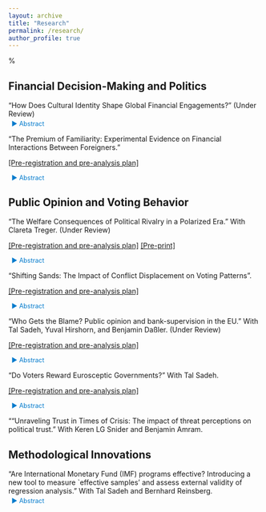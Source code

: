 ```yaml
---
layout: archive
title: "Research"
permalink: /research/
author_profile: true
---
```


<style>
  .project {
    margin-bottom: 1em;
  }
  .project-title {
    font-weight: normal;
    margin-bottom: 0.25em; 
  }
  .project-links {
  margin-bottom: 0.25em; 
  }
  .toggle-abstract {
  display: inline-block;
  cursor: pointer;
  color: #007acc;
  font-size: 0.9em;
  margin-left: 0.5em; /* Add a small gap from the links */
  text-decoration: none;
  }
  .abstract {
    display: none; /* Ensures abstracts are hidden by default */
    margin-top: 0.5em;
    color: #555;
    font-size: 0.9em;
  }
</style>

%<style> details { float:left; cursor: pointer; &:hover { color: #fff; background-color: #b21619 !important; } } details > summary { display: inline-block; margin-bottom: 0.25em; padding: 0.125em 0.25em; color: #b21619; text-align: center; text-decoration: none !important; border: 1px solid; border-color: #b21619; border-radius: 4px; cursor: pointer; } details > summary::-webkit-details-marker { display: none; float:left; } details > p { margin-bottom: 0.25em; padding: 0.125em 0.25em; box-shadow: 1px 1px 2px #bbbbbb; } </style>

Financial Decision-Making and Politics
---
<div class="project">
  <p class="project-title">“How Does Cultural Identity Shape Global Financial Engagements?” (Under Review)</p>
  <a class="toggle-abstract">▶ Abstract</a>
  <div class="abstract">
    <p>IPE scholars often view financial liberalization as a uniform process, assuming that once a country opens its financial sector, it does so broadly and equally for all foreign partners, both in theory and practice. However, this perspective overlooks a crucial reality: financial openness is far more selective. What drives this selectivity? I argue that cultural identity factors—specifically cultural distance and internal diversity—play a key role in shaping financial relationships between countries. Using country-level panel data, I present empirical evidence showing that cultural distance acts as a barrier to deeper financial integration, while internal cultural diversity is linked to more open financial policies. This research challenges the notion that financial liberalization follows a ‘one-size-fits-all’ model, offering a new perspective on the selective nature of global financial engagement. The findings help explain why some international financial partnerships flourish while others falter, despite formal cooperation. Recognizing this selectivity encourages more realistic expectations about financial openness and promotes the development of cooperation frameworks that better reflect the complexities of global economic relationships.</p>
  </div>
</div>

<div class="project">
  <p class="project-title">“The Premium of Familiarity: Experimental Evidence on Financial Interactions Between Foreigners.”</p>
  <p>
    <a href="https://osf.io/ep36v" target="_blank">[Pre-registration and pre-analysis plan]</a>
  </p>
  <a class="toggle-abstract">▶ Abstract</a>
  <div class="abstract">
    <p>What drives individuals to engage financially with certain foreign entities while avoiding others? This paper examines the role of cultural identity in financial decision-making on a global scale, with cues of cultural similarity or difference triggering cognitive biases toward in-group favoritism. Through a pre-registered behavioral experiment with a nationally representative U.S. sample, I investigate how cultural proximity and diversity affect individuals' willingness to engage financially with foreign entities across varying degrees of perceived ‘out-group’ status—and how these interactions influence preferences regarding foreign economic presence in the local market. Findings reveal that in-group favoritism strongly shapes financial behavior and attitudes, leading to biases that can undermine democratic values, social cohesion, and human capital. By uncovering the roots of cooperation—and barriers to it—this study sheds light on essential dynamics that affect both domestic society and international relations.</p>
  </div>
</div>

Public Opinion and Voting Behavior
---
<div class="project">
  <p class="project-title">“The Welfare Consequences of Political Rivalry in a Polarized Era.” With Clareta Treger. (Under Review)</p>
  <p>
    <a href="https://osf.io/7bgzm/" target="_blank">[Pre-registration and pre-analysis plan]</a>
    <a href="https://osf.io/preprints/osf/upqs8/" target="_blank">[Pre-print]</a>
  </p>
  <a class="toggle-abstract">▶ Abstract</a>
  <div class="abstract">
    <p>Could political rivalry in a setting of high affective polarization manifest in a willingness to curtail social rights from political opponents? This study explores whether political rivalry in a polarized era biases perceptions of welfare deservingness, typically guided by political ideology and the degree to which welfare recipients are motivated to seek employment. Using the Israeli 2023 judicial reform crisis as a case study, we conducted a pre-registered experiment, manipulating the motivation and implicit political affiliations of hypothetical welfare recipients. We find that while motivated recipients are generally seen as more deserving, political biases significantly distort these evaluations. Out-group recipients are viewed as less deserving than in-group members. Additionally, absent political cues, motivation bears a higher reward for recipients as compared to both in- and out-group motivated recipients. The study reveals the societal risks of escalating political divisions, including the denial of social rights of political out-group members.</p>
  </div>
</div>

<div class="project">
  <p class="project-title">“Shifting Sands: The Impact of Conflict Displacement on Voting Patterns”.</p>
  <p>
    <a href="https://osf.io/6sknz" target="_blank">[Pre-registration and pre-analysis plan]</a>
  </p>
  <a class="toggle-abstract">▶ Abstract</a>
  <div class="abstract">
    <p>Does exposure to conflict displacement amplify support for far-right parties? This study investigates the political impact of October the Seventh, focusing on conflict-induced displacement. Utilizing a pre-registered survey and Regression Discontinuity Design (RDD) analysis, I examine a natural experiment in Israel, where government-ordered evacuations due to military conflicts offer a unique opportunity to assess the causal effects of displacement on political outcomes. By analyzing changes in retrospective and prospective voting, as well as in political ideology, this research provides robust evidence on how security-driven displacement influences support for far-right parties. It addresses gaps in theories of democratic governance and retrospective voting by highlighting the role of security threats and displacement in shaping populist movements. The findings offer valuable insights for policymakers to address the concerns driving support for far-right parties and promote a more stable political discourse.</p>
  </div>
</div>

<div class="project">
  <p class="project-title">“Who Gets the Blame? Public opinion and bank-supervision in the EU.” With Tal Sadeh, Yuval Hirshorn, and Benjamin Daßler. (Under Review)</p>
  <p>
    <a href="https://osf.io/4afq8/" target="_blank">[Pre-registration and pre-analysis plan]</a>
  </p>
  <a class="toggle-abstract">▶ Abstract</a>
  <div class="abstract">
    <p>The 2010-12 European banking crisis triggered severe recessions, job losses, and austerity measures.
    In response, member states delegated some bank-supervision authority to the European Union (EU).
    We argue that this delegation enables governments to shift blame for bank failures to the EU.
    This blame-shifting strategy shapes public opinion, altering perceptions of who is accountable for
    economic failures. Using a conjoint survey experiment with 1,724 participants in Germany, a least
    likely country for our argument, we find that a hypothetical taxpayer-funded bailout reduces
    support for governing parties by 18 percent on average when national authorities are mainly
    responsible for bank-supervision, but this effect disappears when the EU assumes a dominant role.
    This effect exists across the gender, regional, socio-economic, education, and left-right divides,
    across varying levels of exposure to banks, and regardless of whether people know that the German
    bank regulator (Bafin) is independent from the government. However, the blame avoidance effect is
    especially pronounced in people who are young, live in poor Länder, are university graduates, do
    not trust national institutions, or have pro-EU views. EU-level bank-supervision failure actually
    increases public support for non-government Eurosceptic parties, but is detrimental for left-wing or
    Eurosceptic governments, especially extreme ones. Thus, this study helps explore key patterns of
    public support for governments that delegate policies to the EU, and by implication support for
    delegation itself, across geographical spaces and social groups. This is also a study of the
    implications, in terms of public support for delegation, of IO-related outcomes such as bank-
    supervisions.</p>
  </div>
</div>

<div class="project">
  <p class="project-title">“Do Voters Reward Eurosceptic Governments?” With Tal Sadeh.</p>
  <p>
    <a href="https://osf.io/CB4ZQ/" target="_blank">[Pre-registration and pre-analysis plan]</a>
  </p>
  <a class="toggle-abstract">▶ Abstract</a>
  <div class="abstract">
    <p>There is ample literature on drivers of electoral success of Eurosceptic parties, but less on the electoral rewards for their performance in office. Eurosceptic parties, typically populist but not necessarily radical right, operate within the European Union (EU)’s highly developed multi-level governance structure, which blunts their agenda more than other international organizations do. We lack a theory about how voters respond to the record of Eurosceptic governments. We argue that when European integration accelerates, support for Eurosceptic government parties falls even if support for Eurosceptic parties outside government increases, and that fiscal allocations from the EU counterintuitively further reduce support for incumbent Eurosceptic parties. We demonstrate our arguments using observational data on all parties and national elections in all of the EU member states from 1979 to 2018 and test our hypotheses with a conjoint survey experimental design.</p>
  </div>
</div>

<div class="project">
  <p class="project-title">““Unraveling Trust in Times of Crisis: The impact of threat perceptions on political trust.” With Keren LG Snider and Benjamin Amram.</p>
</div>

Methodological Innovations
---
<div class="project">
  <p class="project-title">“Are International Monetary Fund (IMF) programs effective? Introducing a new tool to measure `effective samples’ and assess external validity of regression analysis.” With Tal Sadeh and Bernhard Reinsberg.</p>
  <a class="toggle-abstract">▶ Abstract</a>
  <div class="abstract">
    <p>According to the literature, the IMF’s track-record in averting financial crises and promoting economic growth is mixed, and evidence suggests that IMF programs may increase poverty and income inequality, and have adverse and even gendered effects on unemployment, labour income and rights. IMF programs are also linked to deteriorating public health, educational outcomes, vaccination rates, child mortality, corruption, government instability and the likelihood of civil war. We replicate results from 508 models in 29 related articles in top journals (all such articles for which we could obtain replication files), and find that many of them effectively base their conclusions on a small set of countries or years, even when their nominal samples are large. To calculate this we develop indicators of the size of effective samples, which tell us if a particular estimate is based on the entire data fed into the regression, or rather on an effectively narrower subset of observations. A small effective sample hinders the ability to generalize the results to the entire nominal sample (low internal validity), and possibly also to a target population (low external validity) especially if the sample is representative of the population. These indicators, which are comparable across models and datasets, can be applied to a range of regression analyses and methods. We use these indicators to also demonstrate how scholars trade-off meticulousness (in both treatment operationalization and in causal identification) against generalizability. Our indicators can help scholars manage and optimize this trade-off (Stata and R packages are provided).</p>
  </div>
</div>

<script>
  document.querySelectorAll('.toggle-abstract').forEach(button => {
    button.addEventListener('click', function () {
      const abstract = this.nextElementSibling;
      const isHidden = abstract.style.display === 'none' || abstract.style.display === '';
      abstract.style.display = isHidden ? 'block' : 'none';
      this.textContent = isHidden ? '▼ Hide abstract' : '▶ Abstract';
    });
  });
</script>

